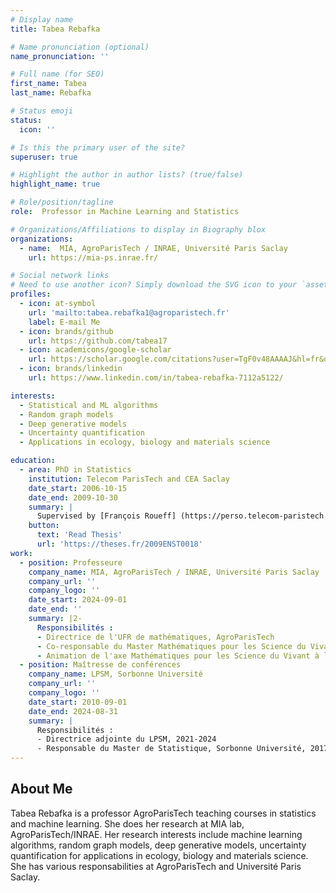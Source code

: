 ```yaml
---
# Display name
title: Tabea Rebafka

# Name pronunciation (optional)
name_pronunciation: ''

# Full name (for SEO)
first_name: Tabea
last_name: Rebafka

# Status emoji
status:
  icon: ''

# Is this the primary user of the site?
superuser: true

# Highlight the author in author lists? (true/false)
highlight_name: true

# Role/position/tagline
role:  Professor in Machine Learning and Statistics

# Organizations/Affiliations to display in Biography blox
organizations:
  - name:  MIA, AgroParisTech / INRAE, Université Paris Saclay
    url: https://mia-ps.inrae.fr/

# Social network links
# Need to use another icon? Simply download the SVG icon to your `assets/media/icons/` folder.
profiles:
  - icon: at-symbol
    url: 'mailto:tabea.rebafka1@agroparistech.fr'
    label: E-mail Me
  - icon: brands/github
    url: https://github.com/tabea17
  - icon: academicons/google-scholar
    url: https://scholar.google.com/citations?user=TgF0v48AAAAJ&hl=fr&oi=ao
  - icon: brands/linkedin
    url: https://www.linkedin.com/in/tabea-rebafka-7112a5122/   

interests:  
  - Statistical and ML algorithms
  - Random graph models
  - Deep generative models
  - Uncertainty quantification
  - Applications in ecology, biology and materials science

education:
  - area: PhD in Statistics
    institution: Telecom ParisTech and CEA Saclay
    date_start: 2006-10-15
    date_end: 2009-10-30
    summary: |
      Supervised by [François Roueff] (https://perso.telecom-paristech.fr/roueff/) and Antoine Souloumiac.
    button:
      text: 'Read Thesis'
      url: 'https://theses.fr/2009ENST0018'
work:
  - position: Professeure
    company_name: MIA, AgroParisTech / INRAE, Université Paris Saclay
    company_url: ''
    company_logo: ''
    date_start: 2024-09-01
    date_end: ''
    summary: |2-
      Responsibilités :
      - Directrice de l'UFR de mathématiques, AgroParisTech
      - Co-responsable du Master Mathématiques pour les Science du Vivant (MSV), Université Paris Saclay
      - Animation de l'axe Mathématiques pour les Science du Vivant à la Fondation Mathématique Jacques Hadamard (FMJH)
  - position: Maîtresse de conférences
    company_name: LPSM, Sorbonne Université
    company_url: ''
    company_logo: ''
    date_start: 2010-09-01
    date_end: 2024-08-31
    summary: |
      Responsibilités :
      - Directrice adjointe du LPSM, 2021-2024
      - Responsable du Master de Statistique, Sorbonne Université, 2017–2022
---
```

 
## About Me

Tabea Rebafka is a professor AgroParisTech teaching courses in statistics and machine learning. She does her research at MIA lab, AgroParisTech/INRAE. Her research interests include machine learning algorithms, random graph models, deep generative models, uncertainty quantification for applications in ecology, biology and materials science. She has various responsabilities at AgroParisTech and Université Paris Saclay.  

